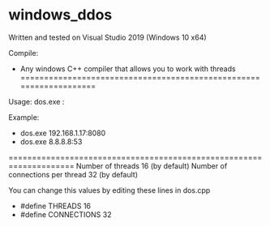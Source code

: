 # windows_ddos

Written and tested on Visual Studio 2019 (Windows 10 x64)

Compile:
 - Any windows C++ compiler that allows you to work with threads
===================================================================

Usage:
dos.exe <ip>:<port>
 
Example:
 - dos.exe 192.168.1.17:8080
 - dos.exe 8.8.8.8:53

====================================================================
Number of threads 16 (by default)
Number of connections per thread 32 (by default)

You can change this values by editing these lines in dos.cpp
 - #define THREADS 16
 - #define CONNECTIONS 32
